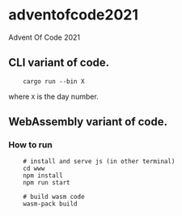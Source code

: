 # adventofcode2021

Advent Of Code 2021

## CLI variant of code.

```
    cargo run --bin X
```

where `X` is the day number.

## WebAssembly variant of code.

### How to run

```
    # install and serve js (in other terminal)
    cd www
    npm install
    npm run start

    # build wasm code
    wasm-pack build
```
